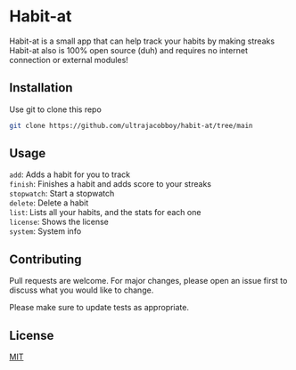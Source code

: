 # Habit-at

Habit-at is a small app that can help track your habits by making streaks  
Habit-at also is 100% open source (duh) and requires no internet connection or external modules!


## Installation

Use git to clone this repo

```bash
git clone https://github.com/ultrajacobboy/habit-at/tree/main
```

## Usage
`add`: Adds a habit for you to track  
`finish`: Finishes a habit and adds score to your streaks  
`stopwatch`: Start a stopwatch   
`delete`: Delete a habit  
`list`: Lists all your habits, and the stats for each one  
`license`: Shows the license  
`system`: System info

## Contributing
Pull requests are welcome. For major changes, please open an issue first to discuss what you would like to change.

Please make sure to update tests as appropriate.

## License
[MIT](https://choosealicense.com/licenses/mit/)
